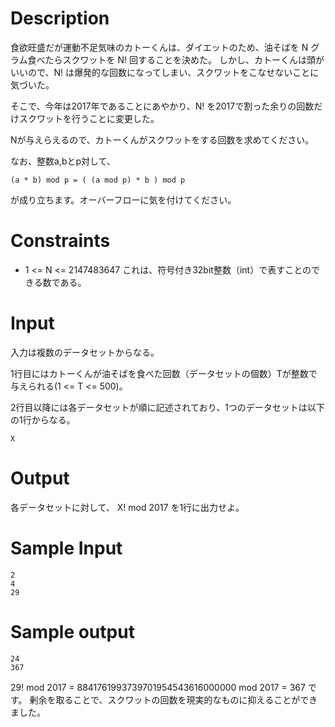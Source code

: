 # Description
食欲旺盛だが運動不足気味のカトーくんは、ダイエットのため、油そばを N グラム食べたらスクワットを N! 回することを決めた。
しかし、カトーくんは頭がいいので、N! は爆発的な回数になってしまい、スクワットをこなせないことに気づいた。

そこで、今年は2017年であることにあやかり、N! を2017で割った余りの回数だけスクワットを行うことに変更した。

Nが与えらえるので、カトーくんがスクワットをする回数を求めてください。

なお、整数a,bとp対して、
```
(a * b) mod p = ( (a mod p) * b ) mod p
```
が成り立ちます。オーバーフローに気を付けてください。

# Constraints
* 1 <= N <= 2147483647
これは、符号付き32bit整数（int）で表すことのできる数である。

# Input
入力は複数のデータセットからなる。

1行目にはカトーくんが油そばを食べた回数（データセットの個数）Tが整数で与えられる(1 <= T <= 500)。

2行目以降には各データセットが順に記述されており、1つのデータセットは以下の1行からなる。

```
X
```

# Output
各データセットに対して、 X! mod 2017 を1行に出力せよ。

# Sample Input
```
2
4
29
```

# Sample output
```
24
367
```

29! mod 2017 = 8841761993739701954543616000000 mod 2017 = 367 です。
剰余を取ることで、スクワットの回数を現実的なものに抑えることができました。
